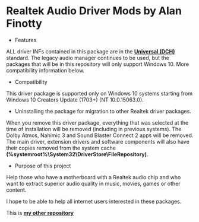 # Realtek Audio Driver Mods by Alan Finotty

* Features

ALL driver INFs contained in this package are in the [**Universal (DCH)**](https://docs.microsoft.com/en-us/windows-hardware/drivers/install/using-a-universal-inf-file) standard. The legacy audio manager continues to be used, but the packages that will be in this repository will only support Windows 10. More compatibility information below.

* Compatibility

This driver package is supported only on Windows 10 systems starting from Windows 10 Creators Update (1703+) (NT 10.0.15063.0).

* Uninstalling the package for migration to other Realtek driver packages.

When you remove this driver package, everything that was selected at the time of installation will be removed (including in previous systems). The Dolby Atmos, Nahimic 3 and Sound Blaster Connect 2 apps will be removed. The main driver, extension drivers and software components will also have their copies removed from the system cache **(%systemroot%\System32\DriverStore\FileRepository)**.

* Purpose of this project

Help those who have a motherboard with a Realtek audio chip and who want to extract superior audio quality in music, movies, games or other content.

I hope to be able to help all internet users interested in these packages.

This is [**my other repository**](https://github.com/AlanFinotty1995/AAFRealtekMod)
